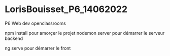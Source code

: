 # LorisBouisset_P6_14062022
P6 Web dev openclassrooms


npm install pour amorçer le projet
nodemon server pour démarrer le serveur backend 


ng serve pour démarrer le front 
